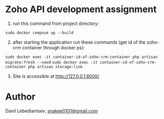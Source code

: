# Zoho API development assignment

1. run this command from project directory: 

`sudo docker compose up --build`

2. after starting the application run these commands (get id of the zoho-crm container through docker ps):

`sudo docker exec -it container-id-of-zoho-crm-container php artisan migrate:fresh --seed`
`sudo docker exec -it container-id-of-zoho-crm-container php artisan storage:link`

3. Site is accessible at http://127.0.0.1:8000/

# Author
Danil Lebediantsev, snakee0101@gmail.com